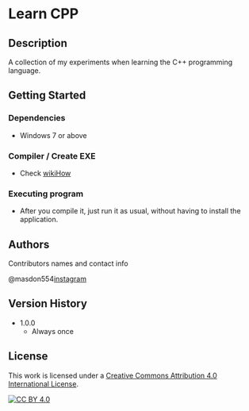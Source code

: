 # Learn CPP

## Description

A collection of my experiments when learning the C++ programming language.

## Getting Started

### Dependencies

* Windows 7 or above

### Compiler / Create EXE

* Check [wikiHow](https://www.wikihow.com/Compile-CPP-File-to-EXE)

### Executing program

* After you compile it, just run it as usual, without having to install the application.

## Authors

Contributors names and contact info

@masdon554[instagram](https://www.instagram.com/masdonmanuelmalau)

## Version History
* 1.0.0
    * Always once

## License
This work is licensed under a
[Creative Commons Attribution 4.0 International License][cc-by].

[![CC BY 4.0][cc-by-image]][cc-by]

[cc-by]: http://creativecommons.org/licenses/by/4.0/
[cc-by-image]: https://i.creativecommons.org/l/by/4.0/88x31.png
